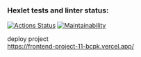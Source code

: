 ### Hexlet tests and linter status:
[![Actions Status](https://github.com/katerinavolkova2609/frontend-project-11/actions/workflows/hexlet-check.yml/badge.svg)](https://github.com/katerinavolkova2609/frontend-project-11/actions)
[![Maintainability](https://api.codeclimate.com/v1/badges/9cb10e11494c748b6843/maintainability)](https://codeclimate.com/github/katerinavolkova2609/frontend-project-11/maintainability)

deploy project  
https://frontend-project-11-bcpk.vercel.app/   
